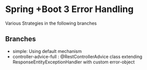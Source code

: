 # Spring +Boot 3 Error Handling

Various Strategies in the following branches
## Branches
- simple: Using default mechanism 
- controller-advice-full : @RestControllerAdvice class extending ResponseEntityExceptionHandler with custom error-object


